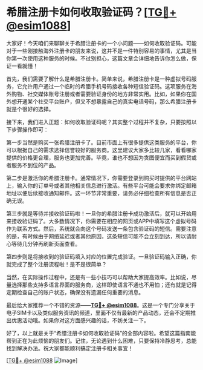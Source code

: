 # 希腊注册卡如何收取验证码？[[TG💪+ @esim1088](https://t.me/s/esim1088)]

大家好！今天咱们来聊聊关于希腊注册卡的一个小问题——如何收取验证码。可能对于一些刚接触海外注册卡的朋友来说，这并不是一件特别容易的事情，尤其是当你第一次使用这种服务的时候。不过别担心，这篇文章会详细地告诉你怎么做，保证一看就懂！

首先，我们需要了解什么是希腊注册卡。简单来说，希腊注册卡是一种虚拟号码服务，它允许用户通过一个临时的希腊手机号码接收各种短信验证码。这项服务在海外购物、社交媒体账号注册或者需要验证身份的地方非常实用。比如，如果你在国外想开通某个社交平台账户，但又不想暴露自己的真实电话号码，那么希腊注册卡就是个很好的选择。

接下来，我们进入正题：如何收取验证码呢？其实整个过程并不复杂，只要按照以下步骤操作即可：

第一步当然是购买一张希腊注册卡了。目前市面上有很多提供这类服务的平台，你可以根据自己的需求选择信誉较好的服务商。这里建议大家多比较几家，看看哪家提供的价格更合理，服务也更加完善。毕竟，谁也不想因为贪图便宜而买到假货或者服务不到位的产品。

第二步是激活你的希腊注册卡。通常情况下，你需要登录到购买时提供的平台网站上，输入你的订单号或者其他相关信息进行激活。有些平台可能会要求你绑定邮箱地址以便后续接收通知邮件。这一环节非常重要，请务必仔细检查所有信息是否正确无误。

第三步就是等待并接收验证码啦！一旦你的希腊注册卡成功激活后，就可以开始用来接收验证码了。大多数情况下，你需要在相应的网页或APP中填写这个虚拟号码作为联系方式。然后，系统就会向这个号码发送一条包含验证码的短信。需要注意的是，有时候由于网络延迟或者其他原因，这条短信可能不会立刻到达，所以请耐心等待几分钟再刷新页面查看。

第四步则是将接收到的验证码填入对应的位置完成验证。一旦验证码输入正确，你就完成了整个注册流程啦！是不是很简单？

当然，在实际操作过程中，还是有一些小技巧可以帮助大家提高效率。比如说，尽量选择那些支持多语言界面的服务商，这样即使语言不通也不用怕；还有就是记得定期检查自己的账户状态，确保没有遗漏任何重要的消息。

最后给大家推荐一个不错的资源——**[TG💪+ @esim1088](https://t.me/s/esim1088)**。这是一个专门分享关于电子SIM卡以及类似服务资讯的频道，里面不仅有最新的产品动态，还会不定期推出优惠活动哦。如果你对这方面感兴趣的话，不妨关注一下。

好了，以上就是关于“希腊注册卡如何收取验证码”的全部内容啦。希望这篇指南能帮到正在为此烦恼的朋友们。记住，无论遇到什么困难，只要保持冷静思考，总能找到解决办法。祝大家都能顺利搞定注册卡相关事宜！

[[TG💪+ @esim1088](https://t.me/s/esim1088) ![Image](https://i.postimg.cc/4NQfJmqS/Snipaste-2025-05-13-00-14-12.png)]